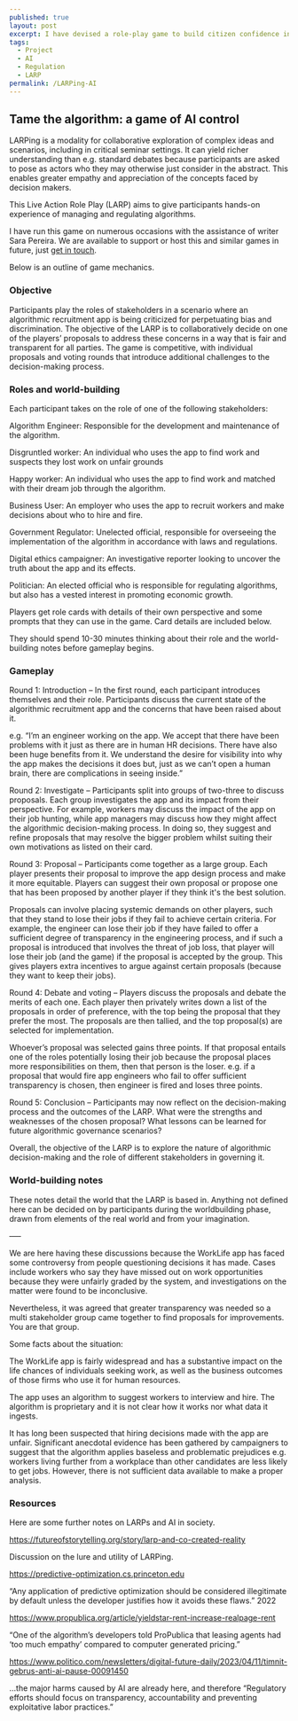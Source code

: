 ```yaml
---
published: true
layout: post
excerpt: I have devised a role-play game to build citizen confidence in regulating AI.
tags:
  - Project
  - AI
  - Regulation
  - LARP
permalink: /LARPing-AI
---
```

## Tame the algorithm: a game of AI control


LARPing is a modality for collaborative exploration of complex ideas and scenarios, including in critical seminar settings. It can yield richer understanding than e.g. standard debates because participants are asked to pose as actors who they may otherwise just consider in the abstract. This enables greater empathy and appreciation of the concepts faced by decision makers.

This Live Action Role Play (LARP) aims to give participants hands-on experience of managing and regulating algorithms.

I have run this game on numerous occasions with the assistance of writer Sara Pereira. We are available to support or host this and similar games in future, just [get in touch](mailto:matthewlinares@protonmail.com).

Below is an outline of game mechanics.

### Objective

Participants play the roles of stakeholders in a scenario where an algorithmic recruitment app is being criticized for perpetuating bias and discrimination. The objective of the LARP is to collaboratively decide on one of the players’ proposals to address these concerns in a way that is fair and transparent for all parties. The game is competitive, with individual proposals and voting rounds that introduce additional challenges to the decision-making process.

### Roles and world-building

Each participant takes on the role of one of the following stakeholders:

Algorithm Engineer: Responsible for the development and maintenance of the algorithm.

Disgruntled worker: An individual who uses the app to find work and suspects they lost work on unfair grounds

Happy worker: An individual who uses the app to find work and matched with their dream job through the algorithm.

Business User: An employer who uses the app to recruit workers and make decisions about who to hire and fire.

Government Regulator: Unelected official, responsible for overseeing the implementation of the algorithm in accordance with laws and regulations.

Digital ethics campaigner: An investigative reporter looking to uncover the truth about the app and its effects.

Politician: An elected official who is responsible for regulating algorithms, but also has a vested interest in promoting economic growth.

Players get role cards with details of their own perspective and some prompts that they can use in the game. Card details are included below.

They should spend 10-30 minutes thinking about their role and the world-building notes before gameplay begins.

### Gameplay

Round 1: Introduction – In the first round, each participant introduces themselves and their role. Participants discuss the current state of the algorithmic recruitment app and the concerns that have been raised about it.

e.g. “I’m an engineer working on the app. We accept that there have been problems with it just as there are in human HR decisions. There have also been huge benefits from it. We understand the desire for visibility into why the app makes the decisions it does but, just as we can’t open a human brain, there are complications in seeing inside.”

Round 2: Investigate – Participants split into groups of two-three to discuss proposals. Each group investigates the app and its impact from their perspective. For example, workers may discuss the impact of the app on their job hunting, while app managers may discuss how they might affect the algorithmic decision-making process. In doing so, they suggest and refine proposals that may resolve the bigger problem whilst suiting their own motivations as listed on their card. 

Round 3: Proposal – Participants come together as a large group. Each player presents their proposal to improve the app design process and make it more equitable. Players can suggest their own proposal or propose one that has been proposed by another player if they think it's the best solution. 

Proposals can involve placing systemic demands on other players, such that they stand to lose their jobs if they fail to achieve certain criteria. For example, the engineer can lose their job if they have failed to offer a sufficient degree of transparency in the engineering process, and if such a proposal is introduced that involves the threat of job loss, that player will lose their job (and the game) if the proposal is accepted by the group. This gives players extra incentives to argue against certain proposals (because they want to keep their jobs).

Round 4: Debate and voting – Players discuss the proposals and debate the merits of each one. Each player then privately writes down a list of the proposals in order of preference, with the top being the proposal that they prefer the most. The proposals are then tallied, and the top proposal(s) are selected for implementation.

Whoever’s proposal was selected gains three points. If that proposal entails one of the roles potentially losing their job because the proposal places more responsibilities on them, then that person is the loser. e.g. if a proposal that would fire app engineers who fail to offer sufficient transparency is chosen, then engineer is fired and loses three points.

Round 5: Conclusion – Participants may now reflect on the decision-making process and the outcomes of the LARP. What were the strengths and weaknesses of the chosen proposal? What lessons can be learned for future algorithmic governance scenarios?

Overall, the objective of the LARP is to explore the nature of algorithmic decision-making and the role of different stakeholders in governing it. 

### World-building notes

These notes detail the world that the LARP is based in. Anything not defined here can be decided on by participants during the worldbuilding phase, drawn from elements of the real world and from your imagination. 

–––

We are here having these discussions because the WorkLife app has faced some controversy from people questioning decisions it has made. Cases include workers who say they have missed out on work opportunities because they were unfairly graded by the system, and investigations on the matter were found to be inconclusive. 

Nevertheless, it was agreed that greater transparency was needed so a multi stakeholder group came together to find proposals for improvements. You are that group.

Some facts about the situation: 

The WorkLife app is fairly widespread and has a substantive impact on the life chances of individuals seeking work, as well as the business outcomes of those firms who use it for human resources.

The app uses an algorithm to suggest workers to interview and hire. The algorithm is proprietary and it is not clear how it works nor what data it ingests.

It has long been suspected that hiring decisions made with the app are unfair. Significant anecdotal evidence has been gathered by campaigners to suggest that the algorithm applies baseless and problematic prejudices e.g. workers living further from a workplace than other candidates are less likely to get jobs. However, there is not sufficient data available to make a proper analysis.




### Resources

Here are some further notes on LARPs and AI in society.

https://futureofstorytelling.org/story/larp-and-co-created-reality

Discussion on the lure and utility of LARPing.

https://predictive-optimization.cs.princeton.edu

“Any application of predictive optimization should be considered illegitimate by default unless the developer justifies how it avoids these flaws.” 2022

https://www.propublica.org/article/yieldstar-rent-increase-realpage-rent

“One of the algorithm’s developers told ProPublica that leasing agents had ‘too much empathy’ compared to computer generated pricing.”

https://www.politico.com/newsletters/digital-future-daily/2023/04/11/timnit-gebrus-anti-ai-pause-00091450

…the major harms caused by AI are already here, and therefore “Regulatory efforts should focus on transparency, accountability and preventing exploitative labor practices.” 
